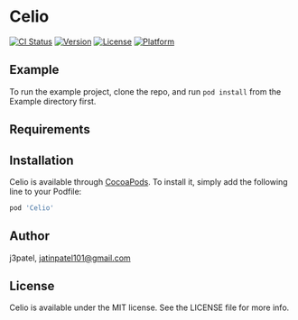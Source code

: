 # Celio

[![CI Status](https://img.shields.io/travis/j3patel/Celio.svg?style=flat)](https://travis-ci.org/j3patel/Celio)
[![Version](https://img.shields.io/cocoapods/v/Celio.svg?style=flat)](https://cocoapods.org/pods/Celio)
[![License](https://img.shields.io/cocoapods/l/Celio.svg?style=flat)](https://cocoapods.org/pods/Celio)
[![Platform](https://img.shields.io/cocoapods/p/Celio.svg?style=flat)](https://cocoapods.org/pods/Celio)

## Example

To run the example project, clone the repo, and run `pod install` from the Example directory first.

## Requirements

## Installation

Celio is available through [CocoaPods](https://cocoapods.org). To install
it, simply add the following line to your Podfile:

```ruby
pod 'Celio'
```

## Author

j3patel, jatinpatel101@gmail.com

## License

Celio is available under the MIT license. See the LICENSE file for more info.
